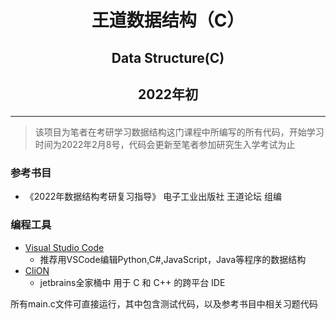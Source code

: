 # <p align ="center">王道数据结构（C）</p>
## <p align ="center">Data Structure(C)</p>
## <p align ="center">2022年初</p>

---


> 该项目为笔者在考研学习数据结构这门课程中所编写的所有代码，开始学习时间为2022年2月8号，代码会更新至笔者参加研究生入学考试为止

### 参考书目
- 《2022年数据结构考研复习指导》   电子工业出版社  王道论坛 组编

### 编程工具
- [Visual Studio Code](https://code.visualstudio.com/)
    - 推荐用VSCode编辑Python,C#,JavaScript，Java等程序的数据结构
- [CliON](https://www.jetbrains.com/clion/)
    - jetbrains全家桶中 用于 C 和 C++ 的跨平台 IDE 

所有main.c文件可直接运行，其中包含测试代码，以及参考书目中相关习题代码